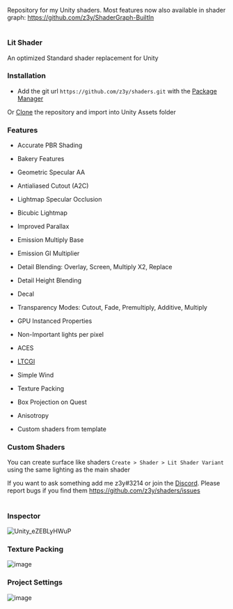 Repository for my Unity shaders. Most features now also available in shader graph: https://github.com/z3y/ShaderGraph-BuiltIn
#
### Lit Shader
An optimized Standard shader replacement for Unity


### Installation
- Add the git url `https://github.com/z3y/shaders.git` with the [Package Manager](https://user-images.githubusercontent.com/33181641/210658098-851627b9-c67d-4fab-a493-94e2c8bb53e3.png)

Or [Clone](https://github.com/z3y/shaders/archive/refs/heads/main.zip) the repository and import into Unity Assets folder

### Features

- Accurate PBR Shading
- Bakery Features
- Geometric Specular AA
- Antialiased Cutout (A2C)
- Lightmap Specular Occlusion
- Bicubic Lightmap
- Improved Parallax
- Emission Multiply Base
- Emission GI Multiplier
- Detail Blending: Overlay, Screen, Multiply X2, Replace
- Detail Height Blending
- Decal
- Transparency Modes: Cutout, Fade, Premultiply, Additive, Multiply
- GPU Instanced Properties
- Non-Important lights per pixel
- ACES
- [LTCGI](https://github.com/PiMaker/ltcgi)
- Simple Wind
- Texture Packing
- Box Projection on Quest
- Anisotropy

- Custom shaders from template

### Custom Shaders

You can create surface like shaders `Create > Shader > Lit Shader Variant` using the same lighting as the main shader


If you want to ask something add me z3y#3214 or join the [Discord](https://discord.gg/bw46tKgRFT). Please report bugs if you find them https://github.com/z3y/shaders/issues
#


### Inspector
![Unity_eZEBLyHWuP](https://user-images.githubusercontent.com/33181641/195345116-f24babd0-add7-4427-bc7f-c17e3068a351.png)


### Texture Packing
![image](https://user-images.githubusercontent.com/33181641/202446428-07b45383-a9f0-45dc-a1ea-f6635755a9b1.png)


### Project Settings
![image](https://user-images.githubusercontent.com/33181641/202446159-f67bca06-c777-4f12-a3fa-62d18990683d.png)
